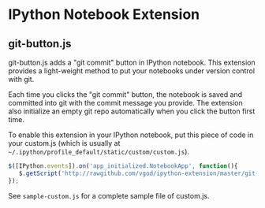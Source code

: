 IPython Notebook Extension
==========================

git-button.js
-------------


git-button.js adds a "git commit" button in IPython notebook. This extension
provides a light-weight method to put your notebooks under version control
with git. 

Each time you clicks the "git commit" button, the notebook is saved and 
committed into git with the commit message you provide. The extension also
initialize an empty git repo automatically when you click the button first time.

To enable this extension in your IPython notebook, put this piece of code in your custom.js (which is usually at `~/.ipython/profile_default/static/custom/custom.js`).

```javascript
$([IPython.events]).on('app_initialized.NotebookApp', function(){
   $.getScript('http://rawgithub.com/vgod/ipython-extension/master/git-button.js');
});
```

See `sample-custom.js` for a complete sample file of custom.js.
